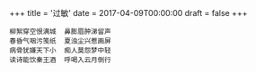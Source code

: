+++
title = '过敏'
date = 2017-04-09T00:00:00
draft = false
+++



```text
柳絮穿空恨满城  鼻膨眉肿涕留声
春昏气咽污笺纸  夏浊尘兴惹画屏
病骨犹嫌天下小  痴人莫怨梦中轻
读诗能饮秦王酒  呼喝入云月倒行
```

